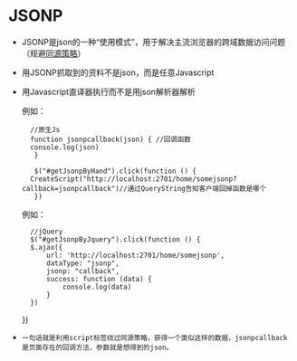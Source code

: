 # JSONP

- JSONP是json的一种“使用模式”，用于解决主流浏览器的跨域数据访问问题（规避[同源策略](../HTML及计算机网络/同源策略.md)）
- 用JSONP抓取到的资料不是json，而是任意Javascript
- 用Javascript直译器执行而不是用json解析器解析


   例如：
    
        //原生Js
        function jsonpcallback(json) { //回调函数
        console.log(json)
         }

         $("#getJsonpByHand").click(function () {
        CreateScript("http://localhost:2701/home/somejsonp?callback=jsonpcallback")//通过QueryString告知客户端回掉函数是哪个
         })
    
    
  例如：
   
        //jQuery
        $("#getJsonpByJquery").click(function () {
        $.ajax({
            url: 'http://localhost:2701/home/somejsonp',
            dataType: "jsonp",
            jsonp: "callback",
            success: function (data) {
                console.log(data)
            }
        })
    })
    
- `一句话就是利用script标签绕过同源策略，获得一个类似这样的数据，jsonpcallback是页面存在的回调方法，参数就是想得到的json。`